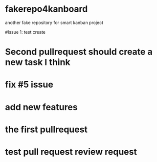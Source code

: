 # fakerepo4kanboard
another fake repository for smart kanban project


#Issue 1: test create 


# Second pullrequest should create a new task I think


# fix #5 issue 


# add new features

# the first pullrequest

# test pull request review request

